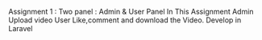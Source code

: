 Assignment 1 :
Two panel : Admin & User Panel
In This Assignment Admin Upload video
User Like,comment and download the Video.
Develop in Laravel 
